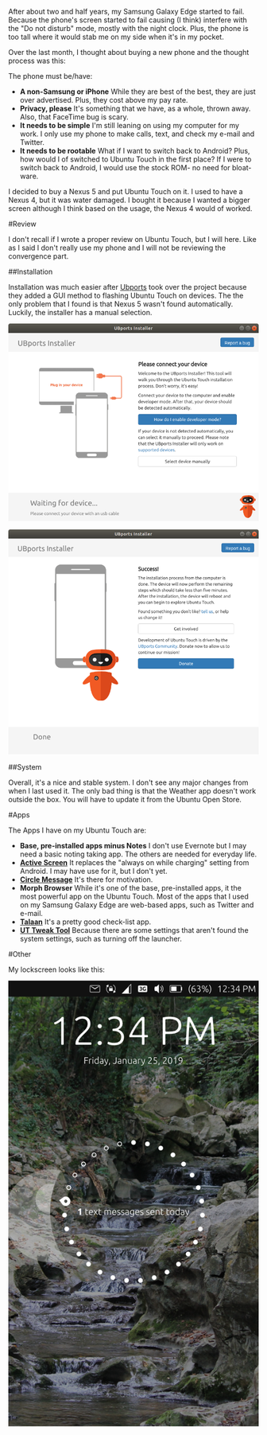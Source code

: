 <!--
.. title: Back to Ubuntu Touch!
.. slug: back-to-ubuntu-touch
.. date: 2019-01-26 13:33:55 UTC-05:00
.. tags: 
.. category: Open Source
.. link: 
.. description: 
.. type: text
-->
After about two and half years, my Samsung Galaxy Edge started to fail. Because the phone's screen started to fail causing (I think) interfere with the "Do not disturb" mode, mostly with the night clock. Plus, the phone is too tall where it would stab me on my side when it's in my pocket.

Over the last month, I thought about buying a new phone and the thought process was this:

The phone must be/have:

- **A non-Samsung or iPhone** While they are best of the best, they are just over advertised. Plus, they cost above my pay rate.
- **Privacy, please** It's something that we have, as a whole, thrown away. Also, that FaceTime bug is scary.
- **It needs to be simple** I'm still leaning on using my computer for my work. I only use my phone to make calls, text, and check my e-mail and Twitter.
- **It needs to be rootable** What if I want to switch back to Android? Plus, how would I of switched to Ubuntu Touch in the first place? If I were to switch back to Android, I would use the stock ROM- no need for bloat-ware.

I decided to buy a Nexus 5 and put Ubuntu Touch on it. I used to have a Nexus 4, but it was water damaged. I bought it because I wanted a bigger screen although I think based on the usage, the Nexus 4 would of worked.

#Review

I don't recall if I wrote a proper review on Ubuntu Touch, but I will here. Like as I said I don't really use my phone and I will not be reviewing the convergence part.

##Installation

Installation was much easier after [Ubports](https://ubports.com/) took over the project because they added a GUI method to flashing Ubuntu Touch on devices. The the only problem that I found is that Nexus 5 wasn't found automatically. Luckily, the installer has a manual selection.

![](/images/SwitchingUbuntuTouch/UbportsMainScreen.png)

![](/images/SwitchingUbuntuTouch/UbportsSuccessScreen.png)

##System

Overall, it's a nice and stable system. I don't see any major changes from when I last used it. The only bad thing is that the Weather app doesn't work outside the box. You will have to update it from the Ubuntu Open Store.

#Apps

The Apps I have on my Ubuntu Touch are:

- **Base, pre-installed apps minus Notes** I don't use Evernote but I may need a basic noting taking app. The others are needed for everyday life.
- **[Active Screen](https://open-store.io/app/activescreen.mivoligo)** It replaces the "always on while charging" setting from Android. I may have use for it, but I don't yet.
- **[Circle Message](https://open-store.io/app/circle-message.mivoligo)** It's there for motivation.
- **Morph Browser** While it's one of the base, pre-installed apps, it the most powerful app on the Ubuntu Touch. Most of the apps that I used on my Samsung Galaxy Edge are web-based apps, such as Twitter and e-mail.
- **[Talaan](https://open-store.io/app/talaan.kugiigi)** It's a pretty good check-list app.
- **[UT Tweak Tool](https://open-store.io/app/ut-tweak-tool.sverzegnassi)** Because there are some settings that aren't found the system settings, such as turning off the launcher.

#Other

My lockscreen looks like this:

![](/images/SwitchingUbuntuTouch/HomeScreen.png)